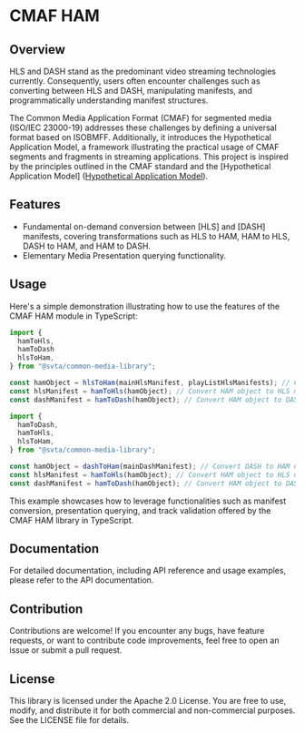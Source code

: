 # CMAF HAM 

## Overview 

HLS and DASH stand as the predominant video streaming technologies currently. Consequently, users often encounter challenges such as converting between HLS and DASH, manipulating manifests, and programmatically understanding manifest structures.

The Common Media Application Format (CMAF) for segmented media (ISO/IEC 23000-19) addresses these challenges by defining a universal format based on ISOBMFF. Additionally, it introduces the Hypothetical Application Model, a framework illustrating the practical usage of CMAF segments and fragments in streaming applications. This project is inspired by the principles outlined in the CMAF standard and the [Hypothetical Application Model] ([Hypothetical Application Model](https://cdn.cta.tech/cta/media/media/resources/standards/cta-5005-a-final.pdf)).

## Features 

* Fundamental on-demand conversion between [HLS] and [DASH] manifests, covering transformations such as HLS to HAM, HAM to HLS, DASH to HAM, and HAM to DASH.
* Elementary Media Presentation querying functionality.

## Usage 

Here's a simple demonstration illustrating how to use the features of the CMAF HAM module in TypeScript:

```typescript
import {
  hamToHls,
  hamToDash
  hlsToHam,
} from "@svta/common-media-library";

const hamObject = hlsToHam(mainHlsManifest, playListHlsManifests); // Convert HLS to HAM object
const hlsManifest = hamToHls(hamObject); // Convert HAM object to HLS manifest
const dashManifest = hamToDash(hamObject); // Convert HAM object to DASH manifest
```

```typescript
import {
  hamToDash,
  hamToHls,
  hlsToHam,
} from "@svta/common-media-library";

const hamObject = dashToHam(mainDashManifest); // Convert DASH to HAM object
const hlsManifest = hamToHls(hamObject); // Convert HAM object to HLS manifest
const dashManifest = hamToDash(hamObject); // Convert HAM object to DASH manifest

```

This example showcases how to leverage functionalities such as manifest conversion, presentation querying, and track validation offered by the CMAF HAM library in TypeScript.

## Documentation

For detailed documentation, including API reference and usage examples, please refer to the API documentation.

## Contribution

Contributions are welcome! If you encounter any bugs, have feature requests, or want to contribute code improvements, feel free to open an issue or submit a pull request.

## License

This library is licensed under the Apache 2.0 License. You are free to use, modify, and distribute it for both commercial and non-commercial purposes. See the LICENSE file for details.
